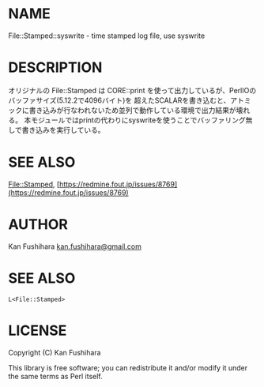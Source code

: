 # NAME

File::Stamped::syswrite - time stamped log file, use syswrite

# DESCRIPTION

オリジナルの File::Stamped は CORE::print を使って出力しているが、PerlIOのバッファサイズ(5.12.2で4096バイト)を
超えたSCALARを書き込むと、アトミックに書き込みが行なわれないため並列で動作している環境で出力結果が壊れる。
本モジュールではprintの代わりにsyswriteを使うことでバッファリング無しで書き込みを実行している。

# SEE ALSO

[File::Stamped](https://metacpan.org/pod/File::Stamped), [https://redmine.fout.jp/issues/8769](https://redmine.fout.jp/issues/8769)

# AUTHOR
 

Kan Fushihara <kan.fushihara@gmail.com>
  

# SEE ALSO
 

    L<File::Stamped>
     

# LICENSE
 

Copyright (C) Kan Fushihara
  

This library is free software; you can redistribute it and/or modify
it under the same terms as Perl itself.
   

